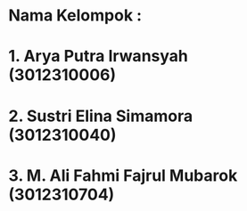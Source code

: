 # Nama Kelompok :
# 1. Arya Putra Irwansyah (3012310006)
# 2. Sustri Elina Simamora (3012310040)
# 3. M. Ali Fahmi Fajrul Mubarok (3012310704)

